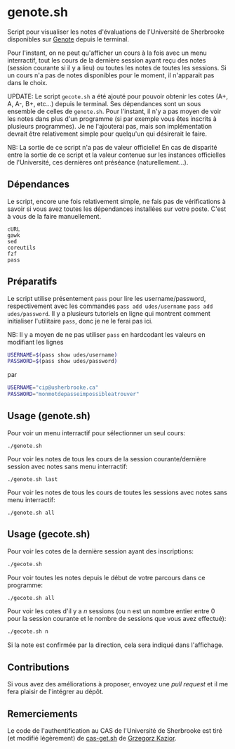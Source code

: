 # genote.sh

Script pour visualiser les notes d'évaluations de l'Université de Sherbrooke disponibles sur [Genote](https://www.usherbrooke.ca/genote) depuis le terminal.

Pour l'instant, on ne peut qu'afficher un cours à la fois avec un menu interractif, tout les cours de la dernière session ayant reçu des notes (session courante si il y a lieu) ou toutes les notes de toutes les sessions. Si un cours n'a pas de notes disponibles pour le moment, il n'apparait pas dans le choix.

UPDATE: Le script `gecote.sh` a été ajouté pour pouvoir obtenir les cotes (A+, A, A-, B+, etc...) depuis le terminal. Ses dépendances sont un sous ensemble de celles de `genote.sh`. Pour l'instant, il n'y a pas moyen de voir les notes dans plus d'un programme (si par exemple vous êtes inscrits à plusieurs programmes). Je ne l'ajouterai pas, mais son implémentation devrait être relativement simple pour quelqu'un qui désirerait le faire. 

NB: La sortie de ce script n'a pas de valeur officielle! En cas de disparité entre la sortie de ce script et la valeur contenue sur les instances officielles de l'Université, ces dernières ont préséance (naturellement...).

## Dépendances
Le script, encore une fois relativement simple, ne fais pas de vérifications à savoir si vous avez toutes les dépendances installées sur votre poste. C'est à vous de la faire manuellement.
```
cURL
gawk
sed
coreutils
fzf
pass
```

## Préparatifs
Le script utilise présentement `pass` pour lire les username/password, respectivement avec les commandes `pass add udes/username` `pass add udes/password`. Il y a plusieurs tutoriels en ligne qui montrent comment initialiser l'utilitaire `pass`, donc je ne le ferai pas ici.

NB: Il y a moyen de ne pas utiliser `pass` en hardcodant les valeurs en modifiant les lignes 
```bash
USERNAME=$(pass show udes/username)
PASSWORD=$(pass show udes/password)
```
par
```bash
USERNAME="cip@usherbrooke.ca"
PASSWORD="monmotdepasseimpossibleatrouver"
```

## Usage (genote.sh)
Pour voir un menu interractif pour sélectionner un seul cours:
```
./genote.sh
```

Pour voir les notes de tous les cours de la session courante/dernière session avec notes sans menu interractif:
```
./genote.sh last
```

Pour voir les notes de tous les cours de toutes les sessions avec notes sans menu interractif:
```
./genote.sh all
```

## Usage (gecote.sh)
Pour voir les cotes de la dernière session ayant des inscriptions:
```bash
./gecote.sh
```

Pour voir toutes les notes depuis le début de votre parcours dans ce programme:
```bash
./gecote.sh all
```

Pour voir les cotes d'il y a *n* sessions (ou n est un nombre entier entre 0 pour la session courante et le nombre de sessions que vous avez effectué):
```bash
./gecote.sh n
```

Si la note est confirmée par la direction, cela sera indiqué dans l'affichage.

## Contributions
Si vous avez des améliorations à proposer, envoyez une *pull request* et il me fera plaisir de l'intégrer au dépôt.

## Remerciements
Le code de l'authentification au CAS de l'Université de Sherbrooke est tiré (et modifié légèrement) de [cas-get.sh](https://gist.github.com/gkazior/4cf7e4c38fbcbc310267) de [Grzegorz Kazior](https://gist.github.com/gkazior).

